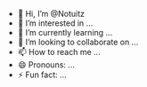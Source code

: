 - 👋 Hi, I’m @Notuitz
- 👀 I’m interested in ...
- 🌱 I’m currently learning ...
- 💞️ I’m looking to collaborate on ...
- 📫 How to reach me ...
- 😄 Pronouns: ...
- ⚡ Fun fact: ...

<!---
Notuitz/Notuitz is a ✨ special ✨ repository because its `README.md` (this file) appears on your GitHub profile.
You can click the Preview link to take a look at your changes.
--->
